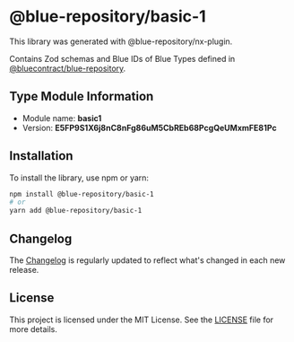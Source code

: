 # @blue-repository/basic-1

This library was generated with @blue-repository/nx-plugin.

Contains Zod schemas and Blue IDs of Blue Types defined in [@bluecontract/blue-repository](https://github.com/bluecontract/blue-repository).

## Type Module Information

- Module name: **basic1**
- Version: **E5FP9S1X6j8nC8nFg86uM5CbREb68PcgQeUMxmFE81Pc**

## Installation

To install the library, use npm or yarn:

```bash
npm install @blue-repository/basic-1
# or
yarn add @blue-repository/basic-1
```

## Changelog

The [Changelog](https://github.com/bluecontract/blue-repository-js/blob/main/libs/basic-1/CHANGELOG.md) is regularly updated to reflect what's changed in each new release.

## License

This project is licensed under the MIT License. See the [LICENSE](LICENSE) file for more details.
